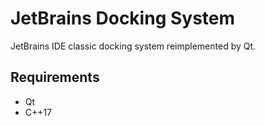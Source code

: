 # JetBrains Docking System

JetBrains IDE classic docking system reimplemented by Qt.

## Requirements

+ Qt
+ C++17